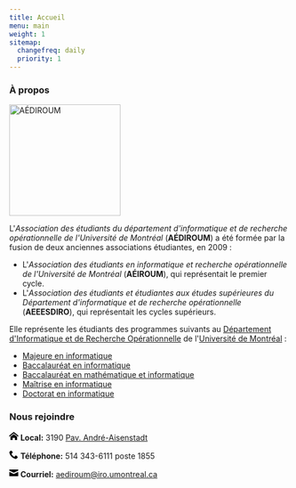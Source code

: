 ```yaml
---
title: Accueil
menu: main
weight: 1
sitemap:
  changefreq: daily
  priority: 1
---
```


### À propos

<img class="float-end ms-4 mb-5" src="/images/aediroum.svg" alt="AÉDIROUM" width="200">

L'*Association des étudiants du département d'informatique et de recherche opérationnelle de l'Université de Montréal* (**AÉDIROUM**) a été formée par la fusion de deux anciennes associations étudiantes, en 2009 :

* L'*Association des étudiants en informatique et recherche opérationnelle de l'Université de Montréal* (**AÉIROUM**), qui représentait le premier cycle.
* L'*Association des étudiants et étudiantes aux études supérieures du Département d'informatique et de recherche opérationnelle* (**AEEESDIRO**), qui représentait les cycles supérieurs.

Elle représente les étudiants des programmes suivants au [Département d'Informatique et de Recherche Opérationnelle](//diro.umontreal.ca) de l'[Université de Montréal](//umontreal.ca) :

* [Majeure en informatique](//diro.umontreal.ca/programmes-cours/premier-cycle/majeure-en-informatique)
* [Baccalauréat en informatique](//diro.umontreal.ca/programmes-cours/premier-cycle/baccalaureat-en-informatique)
* [Baccalauréat en mathématique et informatique](//diro.umontreal.ca/programmes-cours/premier-cycle/baccalaureat-en-mathematique-et-informatique)
* [Maîtrise en informatique](//diro.umontreal.ca/programmes-cours/cycles-superieurs/maitrise-en-informatique)
* [Doctorat en informatique](//diro.umontreal.ca/programmes-cours/cycles-superieurs/doctorat-en-informatique)

### Nous rejoindre

<svg viewBox="0 0 32 32" xmlns="http://www.w3.org/2000/svg" version="1.1" class="icon" height="16"><path d="M32 18.451l-16-12.42-16 12.42v-5.064l16-12.42 16 12.42zM28 18v12h-8v-8h-8v8h-8v-12l12-9z"></path></svg> **Local:** 3190 [Pav. André-Aisenstadt](https://goo.gl/maps/YWSDwqFxJw72)

<svg viewBox="0 0 32 32" xmlns="http://www.w3.org/2000/svg" version="1.1" class="icon" height="16"><path d="M22 20c-2 2-2 4-4 4s-4-2-6-4-4-4-4-6 2-2 4-4-4-8-6-8-6 6-6 6c0 4 4.109 12.109 8 16s12 8 16 8c0 0 6-4 6-6s-6-8-8-6z"></path></svg> **Téléphone:** 514 343-6111 poste 1855

<svg viewBox="0 0 32 32" xmlns="http://www.w3.org/2000/svg" version="1.1" class="icon" height="16"><path d="M15.996 15.457l16.004-7.539v-3.918h-32v3.906zM16.004 19.879l-16.004-7.559v15.68h32v-15.656z"></path></svg> **Courriel:** [aediroum@iro.umontreal.ca](mailto:aediroum@iro.umontreal.ca)
